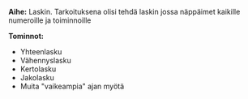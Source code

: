 **Aihe:** Laskin. Tarkoituksena olisi tehdä laskin jossa näppäimet kaikille numeroille ja toiminnoille

**Tominnot:** 

* Yhteenlasku
* Vähennyslasku
* Kertolasku
* Jakolasku
* Muita "vaikeampia" ajan myötä
